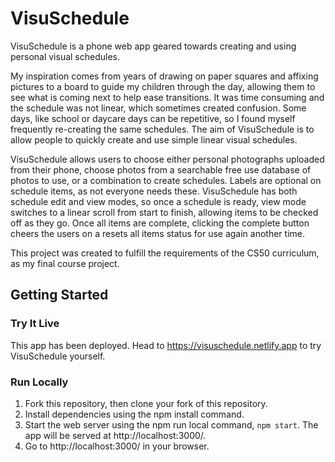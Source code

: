 # VisuSchedule

VisuSchedule is a phone web app geared towards creating and using personal visual schedules. 

My inspiration comes from years of drawing on paper squares and affixing pictures to a board to guide my children through the day, allowing them to see what is coming next to help ease transitions. It was time consuming and the schedule was not linear, which sometimes created confusion. Some days, like school or daycare days can be repetitive, so I found myself frequently re-creating the same schedules. The aim of VisuSchedule is to allow people to quickly create and use simple linear visual schedules. 

VisuSchedule allows users to choose either personal photographs uploaded from their phone, choose photos from a searchable free use database of photos to use, or a combination to create schedules. Labels are optional on schedule items, as not everyone needs these. VisuSchedule has both schedule edit and view modes, so once a schedule is ready, view mode switches to a linear scroll from start to finish, allowing items to be checked off as they go. Once all items are complete, clicking the complete button cheers the users on a resets all items status for use again another time.

This project was created to fulfill the requirements of the CS50 curriculum, as my final course project.

## Getting Started

### Try It Live
This app has been deployed. Head to https://visuschedule.netlify.app to try VisuSchedule yourself.

### Run Locally

1. Fork this repository, then clone your fork of this repository.
2. Install dependencies using the npm install command.
3. Start the web server using the npm run local command, `npm start`. The app will be served at http://localhost:3000/.
4. Go to http://localhost:3000/ in your browser.

